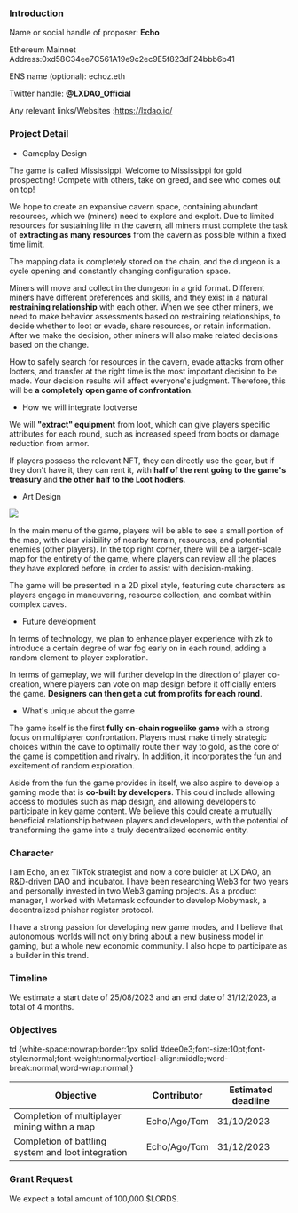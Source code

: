 ### **Introduction**

Name or social handle of proposer: **Echo**

Ethereum Mainnet Address:0xd58C34ee7C561A19e9c2ec9E5f823dF24bbb6b41

ENS name (optional): echoz.eth

Twitter handle: **@LXDAO_Official**

Any relevant links/Websites :https://lxdao.io/

### **Project Detail**

* Gameplay Design

The game is called Mississippi. Welcome to Mississippi for gold prospecting! Compete with others, take on greed, and see who comes out on top!

We hope to create an expansive cavern space, containing abundant resources, which we (miners) need to explore and exploit. Due to limited resources for sustaining life in the cavern, all miners must complete the task of **extracting as many resources** from the cavern as possible within a fixed time limit.

The mapping data is completely stored on the chain, and the dungeon is a cycle opening and constantly changing configuration space.

Miners will move and collect in the dungeon in a grid format. Different miners have different preferences and skills, and they exist in a natural **restraining relationship** with each other. When we see other miners, we need to make behavior assessments based on restraining relationships, to decide whether to loot or evade, share resources, or retain information. After we make the decision, other miners will also make related decisions based on the change.

How to safely search for resources in the cavern, evade attacks from other looters, and transfer at the right time is the most important decision to be made. Your decision results will affect everyone's judgment. Therefore, this will be **a completely open game of confrontation**.

* How we will integrate lootverse

We will **"extract" equipment** from loot, which can give players specific attributes for each round, such as increased speed from boots or damage reduction from armor.

If players possess the relevant NFT, they can directly use the gear, but if they don't have it, they can rent it, with **half of the rent going to the game's treasury** and **the other half to the Loot** **hodlers**.

* Art Design

![](https://futxmmg1q1.larksuite.com/space/api/box/stream/download/asynccode/?code=ZWU3NmRmNmNkNzQyNWM1YTYzMDMzYjcyNzA3ZWMwOWZfN3hRSGw5TnBNRlV3UFZ1b0ZLbzYwbUVSZXZ1RW5uMWFfVG9rZW46UzJtNmJzRmI1b053R1h4Q1pJc3VXTDdSc3ZnXzE2OTI5MzA2NTA6MTY5MjkzNDI1MF9WNA)

In the main menu of the game, players will be able to see a small portion of the map, with clear visibility of nearby terrain, resources, and potential enemies (other players). In the top right corner, there will be a larger-scale map for the entirety of the game, where players can review all the places they have explored before, in order to assist with decision-making.

The game will be presented in a 2D pixel style, featuring cute characters as players engage in maneuvering, resource collection, and combat within complex caves.

* Future development

In terms of technology, we plan to enhance player experience with zk to introduce a certain degree of war fog early on in each round, adding a random element to player exploration.

In terms of gameplay, we will further develop in the direction of player co-creation, where players can vote on map design before it officially enters the game. **Designers can then get a cut from profits for each round**.

* What's unique about the game

The game itself is the first **fully on-chain roguelike game** with a strong focus on multiplayer confrontation. Players must make timely strategic choices within the cave to optimally route their way to gold, as the core of the game is competition and rivalry. In addition, it incorporates the fun and excitement of random exploration.

Aside from the fun the game provides in itself, we also aspire to develop a gaming mode that is **co-built by developers**. This could include allowing access to modules such as map design, and allowing developers to participate in key game content. We believe this could create a mutually beneficial relationship between players and developers, with the potential of transforming the game into a truly decentralized economic entity.

### **Character**

I am Echo, an ex TikTok strategist and now a core buidler at LX DAO, an R&D-driven DAO and incubator. I have been researching Web3 for two years and personally invested in two Web3 gaming projects. As a product manager, I worked with Metamask cofounder to develop Mobymask, a decentralized phisher register protocol.

I have a strong passion for developing new game modes, and I believe that autonomous worlds will not only bring about a new business model in gaming, but a whole new economic community. I also hope to participate as a builder in this trend.

### **Timeline**

We estimate a start date of 25/08/2023 and an end date of 31/12/2023, a total of 4 months.

### **Objectives**

<!--br {mso-data-placement:same-cell;}--> td {white-space:nowrap;border:1px solid #dee0e3;font-size:10pt;font-style:normal;font-weight:normal;vertical-align:middle;word-break:normal;word-wrap:normal;}

|Objective|Contributor|Estimated deadline|
| --- | --- | --- |
|Completion of multiplayer mining withn a map|Echo/Ago/Tom|31/10/2023|
|Completion of battling system and loot integration|Echo/Ago/Tom|31/12/2023|

### **Grant Request**

We expect a total amount of 100,000 $LORDS.

